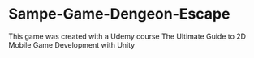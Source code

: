 # Sampe-Game-Dengeon-Escape
This game was created with a Udemy course The Ultimate Guide to 2D Mobile Game Development with Unity
